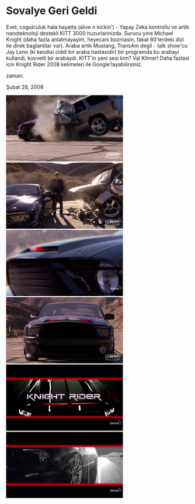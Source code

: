 # Sovalye Geri Geldi
Evet, cogulculuk hala hayatta (alive n kickin') - Yapay Zeka kontrollu ve artik nanoteknoloji destekli KITT 3000 huzurlarinizda. Surucu yine Michael Knight (daha fazla anlatmayayim, heyecani bozmasin, fakat 80'lerdeki dizi ile direk baglantilar var). Araba artik Mustang, TransAm degil - talk show'cu Jay Leno (ki kendisi ciddi bir araba hastasidir) bir programda bu arabayi kullandi, kuvvetli bir arabaydi. KITT'in yeni sesi kim? Val Kilmer! Daha fazlasi icin Knight Rider 2008 kelimeleri ile Google'layabilirsiniz.







zaman:

Şubat 28, 2008










![](KnightRider2008HD347_0001.jpg)
![](KnightRider2008HD349_0001.jpg)
![](KnightRider2008HD167_0002.jpg)
![](KnightRider2008HD167_0001.jpg)
![](KnightRider2008HD045_0002.jpg)
![](KnightRider2008HD045_0001.jpg)
